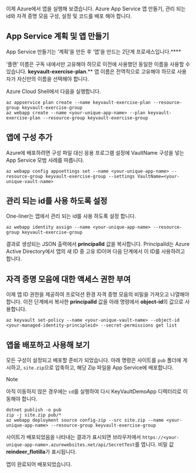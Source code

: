 이제 Azure에서 앱을 실행해 보겠습니다. Azure App Service 앱 만들기, 관리 되는 id와 자격 증명 모음 구성, 설정 및 코드를 배포 해야 합니다.

## <a name="create-the-app-service-plan-and-app"></a>App Service 계획 및 앱 만들기

App Service 만들기는 ‘계획’을 만든 후 ‘앱’을 만드는 2단계 프로세스입니다.****

‘플랜’ 이름은 구독 내에서만 고유해야 하므로 이전에 사용했던 동일한 이름을 사용할 수 있습니다. **keyvault-exercise-plan**.** 앱 이름은 전역적으로 고유해야 하므로 사용자가 자신만의 이름을 선택해야 합니다.

Azure Cloud Shell에서 다음을 실행합니다.

```azurecli
az appservice plan create --name keyvault-exercise-plan --resource-group keyvault-exercise-group
az webapp create --name <your-unique-app-name> --plan keyvault-exercise-plan --resource-group keyvault-exercise-group
```

## <a name="add-configuration-to-the-app"></a>앱에 구성 추가

Azure에 배포하려면 구성 파일 대신 응용 프로그램 설정에 VaultName 구성을 넣는 App Service 모범 사례를 따릅니다.

```azurecli
az webapp config appsettings set --name <your-unique-app-name> --resource-group keyvault-exercise-group --settings VaultName=<your-unique-vault-name>
```

## <a name="enable-managed-identity"></a>관리 되는 id를 사용 하도록 설정

One-liner는 앱에서 관리 되는 id를 사용 하도록 설정 합니다.

```azurecli
az webapp identity assign --name <your-unique-app-name> --resource-group keyvault-exercise-group
```

결과로 생성되는 JSON 출력에서 **principalId** 값을 복사합니다. PrincipalId는 Azure Active Directory에서 앱의 새 ID 중 고유 ID이며 다음 단계에서 이 ID를 사용하려고 합니다.

## <a name="grant-access-to-the-vault"></a>자격 증명 모음에 대한 액세스 권한 부여

이제 앱 ID 권한을 제공하여 프로덕션 환경 자격 증명 모음의 비밀을 가져오고 나열해야 합니다. 이전 단계에서 복사한 **principalId** 값을 아래 명령에서 **object-id**의 값으로 사용합니다.

```azurecli
az keyvault set-policy --name <your-unique-vault-name> --object-id <your-managed-identity-principleid> --secret-permissions get list
```

## <a name="deploy-the-app-and-try-it-out"></a>앱을 배포하고 사용해 보기

모든 구성이 설정되고 배포할 준비가 되었습니다. 아래 명령은 사이트를 `pub` 폴더에 게시하고, `site.zip`으로 압축하고, 해당 Zip 파일을 App Service에 배포합니다.

> [!NOTE]
> 아직 이동하지 않은 경우에는 `cd`를 실행하여 다시 KeyVaultDemoApp 디렉터리로 이동해야 합니다.

```azurecli
dotnet publish -o pub
zip -j site.zip pub/*
az webapp deployment source config-zip --src site.zip --name <your-unique-app-name> --resource-group keyvault-exercise-group
```

사이트가 배포되었음을 나타내는 결과가 표시되면 브라우저에서 `https://<your-unique-app-name>.azurewebsites.net/api/SecretTest`를 엽니다. 비밀 값 **reindeer_flotilla**가 표시됩니다.

앱이 완료되어 배포되었습니다.